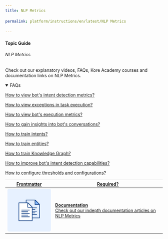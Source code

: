 ```yaml
---
title: NLP Metrics

permalink: platform/instructions/en/latest/NLP Metrics

---
```

#### Topic Guide
###### NLP Metrics


  Check out our explanatory videos, FAQs, Kore Academy courses and documentation links on NLP Metrics.


<details open>
  <summary>FAQs
  </summary>

  <a class="doc-link" target="_blank" href="https://developer.kore.ai/docs/bots/analyzing-your-bot/bot-analysis/#Identified_and_Unidentified_Intents">
 
  How to view bot's intent detection metrics?

</a>
<a class="doc-link" target="_blank" href="https://developer.kore.ai/docs/bots/analyzing-your-bot/bot-analysis/#Failed_Tasks">
 
  How to view exceptions in task execution?

</a>
  
<a class="doc-link" target="_blank" href="https://developer.kore.ai/docs/bots/analyzing-your-bot/bot-analysis/#Performance">
 
  How to view bot's execution metrics?

</a>
  
<a class="doc-link" target="_blank" href="https://developer.kore.ai/docs/bots/analyzing-your-bot/conversation-flow/">
 
  How to gain insights into bot's conversations?

</a>

<a class="doc-link" target="_blank" href="https://developer.kore.ai/docs/bots/chatbot-overview/nlp-guide/#Intent_Detection">
 
  How to train intents?

</a>


<a class="doc-link" target="_blank" href="https://developer.kore.ai/docs/bots/chatbot-overview/nlp-guide/#Entity_Detection">
 
  How to train entities?

</a>


<a class="doc-link" target="_blank" href="https://developer.kore.ai/docs/bots/chatbot-overview/nlp-guide/#Knowledge_Graph">

  How to train Knowledge Graph?

</a>

  <a class="doc-link" target="_blank" href="https://developer.kore.ai/docs/bots/nlp/additional-notes-nlp-settings-guidelines/">

  How to improve bot's intent detection capabilities?

</a>
  
  <a class="doc-link" target="_blank" href="https://developer.kore.ai/docs/bots/nlp/user-utterances/#ml-parameters">

  How to configure thresholds and configurations?

</a>

</details>


<a class="doc-link" target="_blank" href="https://developer.kore.ai/docs/bots/analyzing-your-bot/bot-analysis/">
 

| Frontmatter | Required? |
|-------------|-------------|
| ![alt text](images/docIcon.svg "Title") | **Documentation**  <br /> Check out our indepth documentation articles on NLP Metrics | 


</a>
